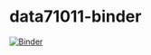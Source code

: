 # data71011-binder
[![Binder](https://mybinder.org/badge_logo.svg)](https://mybinder.org/v2/gh/Shruti-06/data71011-binder/HEAD)
